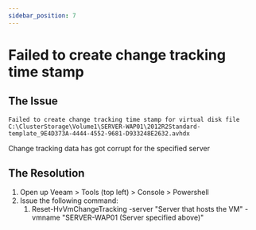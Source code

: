```yaml
---
sidebar_position: 7
---
```


# Failed to create change tracking time stamp

## The Issue

`Failed to create change tracking time stamp for virtual disk file C:\ClusterStorage\Volume1\SERVER-WAP01\2012R2Standard-template_9E4D373A-4444-4552-9681-D933248E2632.avhdx  `

Change tracking data has got corrupt for the specified server

## The Resolution

1. Open up Veeam > Tools (top left) > Console > Powershell
2. Issue the following command:
    1. Reset-HvVmChangeTracking -server "Server that hosts the VM" -vmname "SERVER-WAP01 (Server specified above)"